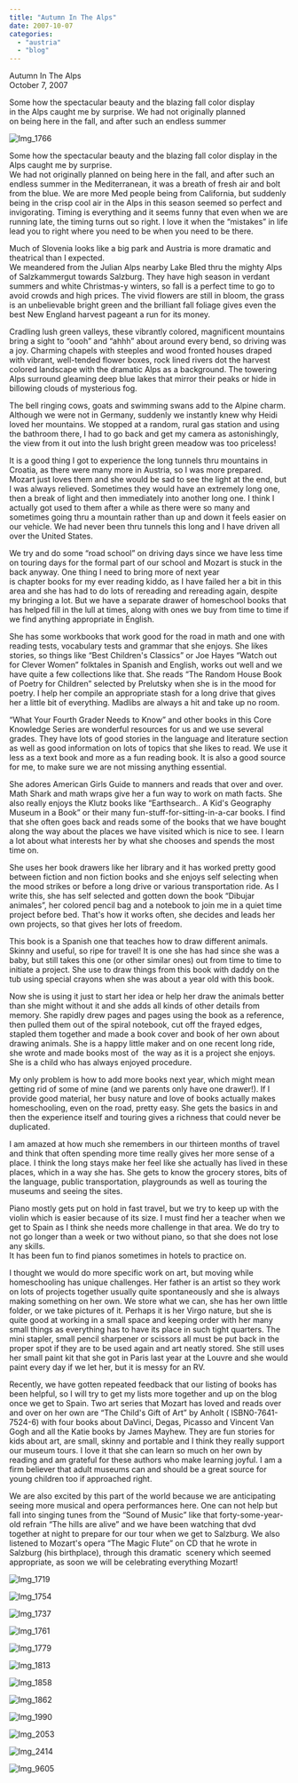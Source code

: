 ```yaml
---
title: "Autumn In The Alps"
date: 2007-10-07
categories: 
  - "austria"
  - "blog"
---
```


Autumn In The Alps  
October 7, 2007

Some how the spectacular beauty and the blazing fall color display  
in the Alps caught me by surprise. We had not originally planned  
on being here in the fall, and after such an endless summer

<!--more-->

![Img_1766](https://pub-ac94b3f306b24c0dba4238943c97f2e1.r2.dev/photos/uncategorized/2008/02/25/img_1766.png)

Some how the spectacular beauty and the blazing fall color display in the Alps caught me by surprise.  
We had not originally planned on being here in the fall, and after such an endless summer in the Mediterranean, it was a breath of fresh air and bolt from the blue. We are more Med people being from California, but suddenly being in the crisp cool air in the Alps in this season seemed so perfect and invigorating. Timing is everything and it seems funny that even when we are running late, the timing turns out so right. I love it when the “mistakes” in life lead you to right where you need to be when you need to be there.

Much of Slovenia looks like a big park and Austria is more dramatic and theatrical than I expected.  
We meandered from the Julian Alps nearby Lake Bled thru the mighty Alps of Salzkammergut towards Salzburg. They have high season in verdant summers and white Christmas-y winters, so fall is a perfect time to go to avoid crowds and high prices. The vivid flowers are still in bloom, the grass is an unbelievable bright green and the brilliant fall foliage gives even the best New England harvest pageant a run for its money.

Cradling lush green valleys, these vibrantly colored, magnificent mountains bring a sight to “oooh” and “ahhh” about around every bend, so driving was a joy. Charming chapels with steeples and wood fronted houses draped with vibrant, well-tended flower boxes, rock lined rivers dot the harvest colored landscape with the dramatic Alps as a background. The towering Alps surround gleaming deep blue lakes that mirror their peaks or hide in billowing clouds of mysterious fog.

The bell ringing cows, goats and swimming swans add to the Alpine charm. Although we were not in Germany, suddenly we instantly knew why Heidi loved her mountains. We stopped at a random, rural gas station and using the bathroom there, I had to go back and get my camera as astonishingly, the view from it out into the lush bright green meadow was too priceless!

It is a good thing I got to experience the long tunnels thru mountains in Croatia, as there were many more in Austria, so I was more prepared. Mozart just loves them and she would be sad to see the light at the end, but I was always relieved. Sometimes they would have an extremely long one, then a break of light and then immediately into another long one. I think I actually got used to them after a while as there were so many and sometimes going thru a mountain rather than up and down it feels easier on  
our vehicle. We had never been thru tunnels this long and I have driven all over the United States.

We try and do some “road school” on driving days since we have less time on touring days for the formal part of our school and Mozart is stuck in the back anyway. One thing I need to bring more of next year  
is chapter books for my ever reading kiddo, as I have failed her a bit in this area and she has had to do lots of rereading and rereading again, despite my bringing a lot. But we have a separate drawer of homeschool books that has helped fill in the lull at times, along with ones we buy from time to time if we find anything appropriate in English.

She has some workbooks that work good for the road in math and one with reading tests, vocabulary tests and grammar that she enjoys. She likes stories, so things like “Best Children's Classics” or Joe Hayes “Watch out for Clever Women” folktales in Spanish and English, works out well and we have quite a few collections like that. She reads “The Random House Book of Poetry for Children” selected by Prelutsky when she is in the mood for poetry. I help her compile an appropriate stash for a long drive that gives her a little bit of everything. Madlibs are always a hit and take up no room.

“What Your Fourth Grader Needs to Know” and other books in this Core Knowledge Series are wonderful resources for us and we use several grades. They have lots of good stories in the language and literature section as well as good information on lots of topics that she likes to read. We use it less as a text book and more as a fun reading book. It is also a good source for me, to make sure we are not missing anything essential.

She adores American Girls Guide to manners and reads that over and over. Math Shark and math wraps give her a fun way to work on math facts. She also really enjoys the Klutz books like “Earthsearch.. A Kid's Geography Museum in a Book” or their many fun-stuff-for-sitting-in-a-car books. I find that she often goes back and reads some of the books that we have bought along the way about the places we have visited which is nice to see. I learn a lot about what interests her by what she chooses and spends the most time on.

She uses her book drawers like her library and it has worked pretty good between fiction and non fiction books and she enjoys self selecting when the mood strikes or before a long drive or various transportation ride. As I write this, she has self selected and gotten down the book “Dibujar animales”, her colored pencil bag and a notebook to join me in a quiet time project before bed. That's how it works often, she decides and leads her own projects, so that gives her lots of freedom.

This book is a Spanish one that teaches how to draw different animals. Skinny and useful, so ripe for travel! It is one she has had since she was a baby, but still takes this one (or other similar ones) out from time to time to initiate a project. She use to draw things from this book with daddy on the tub using special crayons when she was about a year old with this book.

Now she is using it just to start her idea or help her draw the animals better than she might without it and she adds all kinds of other details from memory. She rapidly drew pages and pages using the book as a reference, then pulled them out of the spiral notebook, cut off the frayed edges, stapled them together and made a book cover and book of her own about drawing animals. She is a happy little maker and on one recent long ride, she wrote and made books most of  the way as it is a project she enjoys. She is a child who has always enjoyed procedure.

My only problem is how to add more books next year, which might mean getting rid of some of mine (and we parents only have one drawer!). If I provide good material, her busy nature and love of books actually makes homeschooling, even on the road, pretty easy. She gets the basics in and then the experience itself and touring gives a richness that could never be duplicated.

I am amazed at how much she remembers in our thirteen months of travel and think that often spending more time really gives her more sense of a place. I think the long stays make her feel like she actually has lived in these places, which in a way she has. She gets to know the grocery stores, bits of the language, public transportation, playgrounds as well as touring the museums and seeing the sites.

Piano mostly gets put on hold in fast travel, but we try to keep up with the violin which is easier because of its size. I must find her a teacher when we get to Spain as I think she needs more challenge in that area. We do try to not go longer than a week or two without piano, so that she does not lose any skills.  
It has been fun to find pianos sometimes in hotels to practice on.

I thought we would do more specific work on art, but moving while homeschooling has unique challenges. Her father is an artist so they work on lots of projects together usually quite spontaneously and she is always making something on her own. We store what we can, she has her own little folder, or we take pictures of it. Perhaps it is her Virgo nature, but she is quite good at working in a small space and keeping order with her many small things as everything has to have its place in such tight quarters. The mini stapler, small pencil sharpener or scissors all must be put back in the proper spot if they are to be used again and art neatly stored. She still uses her small paint kit that she got in Paris last year at the Louvre and she would paint every day if we let her, but it is messy for an RV.

Recently, we have gotten repeated feedback that our listing of books has been helpful, so I will try to get my lists more together and up on the blog once we get to Spain. Two art series that Mozart has loved and reads over and over on her own are “The Child's Gift of Art” by Anholt ( ISBN0-7641-7524-6) with four books about DaVinci, Degas, Picasso and Vincent Van Gogh and all the Katie books by James Mayhew. They are fun stories for kids about art, are small, skinny and portable and I think they really support our museum tours. I love it that she can learn so much on her own by reading and am grateful for these authors who make learning joyful. I am a firm believer that adult museums can and should be a great source for young children too if approached right.

We are also excited by this part of the world because we are anticipating seeing more musical and opera performances here. One can not help but fall into singing tunes from the “Sound of Music” like that forty-some-year-old refrain “The hills are alive” and we have been watching that dvd together at night to prepare for our tour when we get to Salzburg. We also listened to Mozart's opera “The Magic Flute” on CD that he wrote in Salzburg (his birthplace), through this dramatic  scenery which seemed appropriate, as soon we will be celebrating everything Mozart!

![Img_1719](https://pub-ac94b3f306b24c0dba4238943c97f2e1.r2.dev/photos/uncategorized/2008/02/25/img_1719.png)

![Img_1754](https://pub-ac94b3f306b24c0dba4238943c97f2e1.r2.dev/photos/uncategorized/2008/02/25/img_1754.png)

![Img_1737](https://pub-ac94b3f306b24c0dba4238943c97f2e1.r2.dev/photos/uncategorized/2008/02/25/img_1737.png)

![Img_1761](https://pub-ac94b3f306b24c0dba4238943c97f2e1.r2.dev/photos/uncategorized/2008/02/25/img_1761.png)

  

![Img_1779](https://pub-ac94b3f306b24c0dba4238943c97f2e1.r2.dev/photos/uncategorized/2008/02/25/img_1779.png)

![Img_1813](https://pub-ac94b3f306b24c0dba4238943c97f2e1.r2.dev/photos/uncategorized/2008/02/25/img_1813.png)

![Img_1858](https://pub-ac94b3f306b24c0dba4238943c97f2e1.r2.dev/photos/uncategorized/2008/02/25/img_1858.png)

![Img_1862](https://pub-ac94b3f306b24c0dba4238943c97f2e1.r2.dev/photos/uncategorized/2008/02/25/img_1862.png)

![Img_1990](https://pub-ac94b3f306b24c0dba4238943c97f2e1.r2.dev/photos/uncategorized/2008/02/25/img_1990.png)

![Img_2053](https://pub-ac94b3f306b24c0dba4238943c97f2e1.r2.dev/photos/uncategorized/2008/02/25/img_2053.png)

![Img_2414](https://pub-ac94b3f306b24c0dba4238943c97f2e1.r2.dev/photos/uncategorized/2008/02/25/img_2414.png)

![Img_9605](https://pub-ac94b3f306b24c0dba4238943c97f2e1.r2.dev/photos/uncategorized/2008/02/25/img_9605.png)
